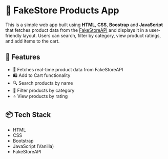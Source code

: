 # 🛒 FakeStore Products App

This is a simple web app built using **HTML**, **CSS**, **Boostrap** and **JavaScript** that fetches product data from the [FakeStoreAPI](https://fakestoreapi.com/) and displays it in a user-friendly layout. Users can search, filter by category, view product ratings, and add items to the cart.

## 🚀 Features

- 🔄 Fetches real-time product data from FakeStoreAPI
- 🛍️ Add to Cart functionality
- 🔍 Search products by name
- 🧩 Filter products by category
- ⭐ View products by rating

## 📦 Tech Stack
- HTML
- CSS
- Bootstrap
- JavaScript (Vanilla)
- FakeStoreAPI


